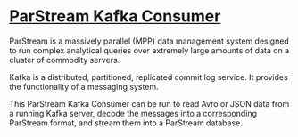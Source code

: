 # [ParStream Kafka Consumer](http://www.parstream.com)

ParStream is a massively parallel (MPP) data management system
designed to run complex analytical queries
over extremely large amounts of data on a cluster of commodity servers.

Kafka is a distributed, partitioned, replicated commit log service. 
It provides the functionality of a messaging system.


This ParStream Kafka Consumer can be run to read Avro or JSON data from 
a running Kafka server, decode the messages into a corresponding ParStream 
format, and stream them into a ParStream database.
